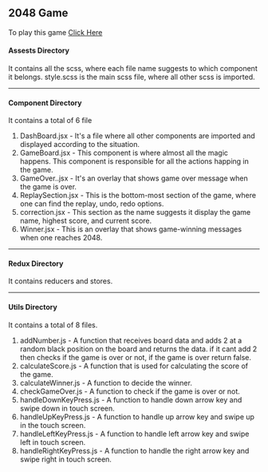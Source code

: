 ## 2048 Game

To play this game [Click Here](https://letsplay2048.netlify.app/)

#### Assests Directory

It contains all the scss, where each file name suggests to which component it belongs.
style.scss is the main scss file, where all other scss is imported.

---

#### Component Directory

It contains a total of 6 file

1. DashBoard.jsx - It's a file where all other components are imported and displayed according to the situation.
2. GameBoard.jsx - This component is where almost all the magic happens. This component is responsible for all the actions happing in the game.
3. GameOver..jsx - It's an overlay that shows game over message when the game is over.
4. ReplaySection.jsx - This is the bottom-most section of the game, where one can find the replay, undo, redo options.
5. correction.jsx - This section as the name suggests it display the game name, highest score, and current score.
6. Winner.jsx - This is an overlay that shows game-winning messages when one reaches 2048.

---

#### Redux Directory

It contains reducers and stores.

---

#### Utils Directory

It contains a total of 8 files.

1. addNumber.js - A function that receives board data and adds 2 at a random black position on the board and returns the data. if it cant add 2 then checks if the game is over or not, if the game is over return false.
2. calculateScore.js - A function that is used for calculating the score of the game.
3. calculateWinner.js - A function to decide the winner.
4. checkGameOver.js - A function to check if the game is over or not.
5. handleDownKeyPress.js - A function to handle down arrow key and swipe down in touch screen.
6. handleUpKeyPress.js - A function to handle up arrow key and swipe up in the touch screen.
7. handleLeftKeyPress.js - A function to handle left arrow key and swipe left in touch screen.
8. handleRightKeyPress.js - A function to handle the right arrow key and swipe right in touch screen.
